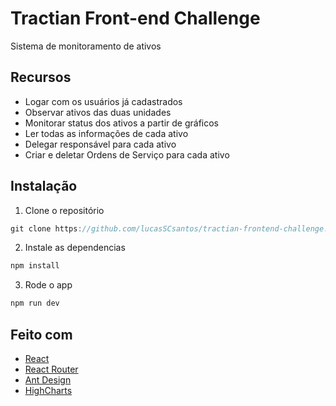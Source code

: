 # Tractian Front-end Challenge

Sistema de monitoramento de ativos

## Recursos

- Logar com os usuários já cadastrados
- Observar ativos das duas unidades
- Monitorar status dos ativos a partir de gráficos
- Ler todas as informações de cada ativo
- Delegar responsável para cada ativo
- Criar e deletar Ordens de Serviço para cada ativo

## Instalação

1. Clone o repositório

```javascript
git clone https://github.com/lucasSCsantos/tractian-frontend-challenge.git
```

2. Instale as dependencias

```javascript
npm install
```

3. Rode o app

```javascript
npm run dev
```

## Feito com

- [React](https://pt-br.reactjs.org/)
- [React Router](https://reactrouter.com/)
- [Ant Design](https://ant.design/)
- [HighCharts](https://www.highcharts.com/)

